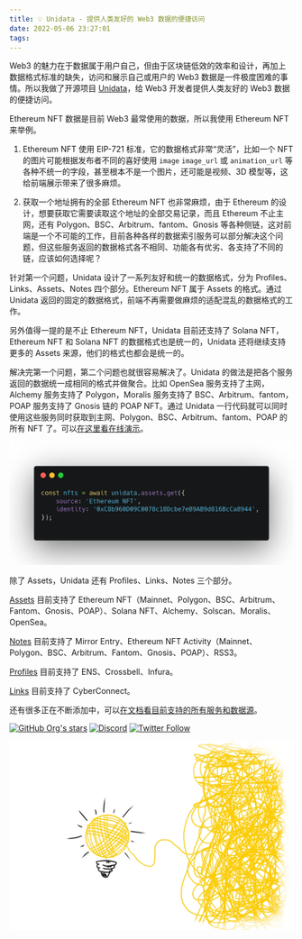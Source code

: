 ```yaml
---
title: 💡 Unidata - 提供人类友好的 Web3 数据的便捷访问
date: 2022-05-06 23:27:01
tags:
---
```

Web3 的魅力在于数据属于用户自己，但由于区块链低效的效率和设计，再加上数据格式标准的缺失，访问和展示自己或用户的 Web3 数据是一件极度困难的事情。所以我做了开源项目 [Unidata](https://unidata.app/)，给 Web3 开发者提供人类友好的 Web3 数据的便捷访问。

Ethereum NFT 数据是目前 Web3 最常使用的数据，所以我使用 Ethereum NFT 来举例。<!--more-->

1. Ethereum NFT 使用 EIP-721 标准，它的数据格式非常“灵活”，比如一个 NFT 的图片可能根据发布者不同的喜好使用 `image` `image_url` 或 `animation_url` 等各种不统一的字段，甚至根本不是一个图片，还可能是视频、3D 模型等，这给前端展示带来了很多麻烦。

2. 获取一个地址拥有的全部 Ethereum NFT 也非常麻烦，由于 Ethereum 的设计，想要获取它需要读取这个地址的全部交易记录，而且 Ethereum 不止主网，还有 Polygon、BSC、Arbitrum、fantom、Gnosis 等各种侧链，这对前端是一个不可能的工作，目前各种各样的数据索引服务可以部分解决这个问题，但这些服务返回的数据格式各不相同、功能各有优劣、各支持了不同的链，应该如何选择呢？

针对第一个问题，Unidata 设计了一系列友好和统一的数据格式，分为 Profiles、Links、Assets、Notes 四个部分。Ethereum NFT 属于 Assets 的格式。通过 Unidata 返回的固定的数据格式，前端不再需要做麻烦的适配混乱的数据格式的工作。

另外值得一提的是不止 Ethereum NFT，Unidata 目前还支持了 Solana NFT，Ethereum NFT 和 Solana NFT 的数据格式也是统一的，Unidata 还将继续支持更多的 Assets 来源，他们的格式也都会是统一的。

解决完第一个问题，第二个问题也就很容易解决了。Unidata 的做法是把各个服务返回的数据统一成相同的格式并做聚合。比如 OpenSea 服务支持了主网，Alchemy 服务支持了 Polygon，Moralis 服务支持了 BSC、Arbitrum、fantom，POAP 服务支持了 Gnosis 链的 POAP NFT。通过 Unidata 一行代码就可以同时使用这些服务同时获取到主网、Polygon、BSC、Arbitrum、fantom、POAP 的所有 NFT 了。可以[在这里看在线演示](https://unidata.app/guide/assets/ethereum-nft/#live-demo)。

![](/images/unidata-1.png)

除了 Assets，Unidata 还有 Profiles、Links、Notes 三个部分。

[Assets](https://unidata.app/guide/assets/) 目前支持了 Ethereum NFT（Mainnet、Polygon、BSC、Arbitrum、Fantom、Gnosis、POAP）、Solana NFT、Alchemy、Solscan、Moralis、OpenSea。

[Notes](https://unidata.app/guide/notes/) 目前支持了 Mirror Entry、Ethereum NFT Activity（Mainnet、Polygon、BSC、Arbitrum、Fantom、Gnosis、POAP）、RSS3。

[Profiles](https://unidata.app/guide/profiles/) 目前支持了 ENS、Crossbell、Infura。

[Links](https://unidata.app/guide/links/) 目前支持了 CyberConnect。

还有很多正在不断添加中，可以[在文档看目前支持的所有服务和数据源](https://unidata.app/guide/#supported-sources)。

[![GitHub Org's stars](https://img.shields.io/github/stars/DIYgod/Unidata?style=social)](https://github.com/DIYgod/Unidata) [![Discord](https://img.shields.io/discord/968954680514342973?label=Discord&logo=discord&style=social)](https://discord.gg/ggrfhdS9Fe) [![Twitter Follow](https://img.shields.io/twitter/follow/Unidata_?style=social)](https://twitter.com/Unidata_)

![](/images/unidata-2.jpeg)
